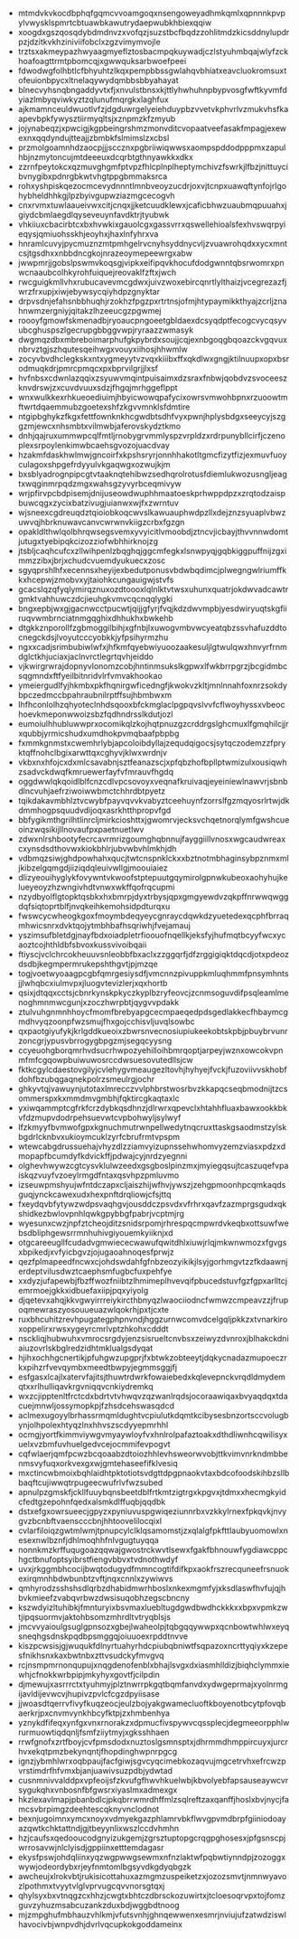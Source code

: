 * mtmdvkvkocdbphqfgqmcvvoamgoqxnsengoweyadhmkqmlxqpnnnkpvpylvwysklspmrtcbtuawbkawutrydaepwubkhbiexqqiw
* xoogdxgszqosqdybdmdnvzxvofqzjsuzstbcfbqdzzohlitmdzkicsddnylupdrpzjdzitkvkhziniviifobclxzgzvimymvojle
* trztsxakmeypazhwyaagmyeflztosbacmpqkuywadjczlstyuhmbqajwlyfzckhoafoagttrmtpbomcqjxgwwquksarbwoefpeei
* fdwodwgfolhbtlcfbhyuhtzlkqxpempbbssgwlahqvbhiatxeavcluokromsuxtofeuionbpycxltnelaqywydqmbbsbbyahayat
* blnecvyhsnqbngaddyvtxfjxnvulstbnsxkjttlyhwhuhnpbypvosgfwftkyvmfdyiazlmbyqviwkyztzqlunufmqrgkxlaghfux
* ajkmamnceuldwuotlvfzjdgduwrgelyeiehduypbzvvetvkphvrlvzmukvhsfkaapevbpkfywysztiirmyqltsjxznpmzkfzmyub
* jojynabeqzjxpwcigjkgpbeingrshmzmonvditcvopaatveefasakfmpagjexewexnxqqdyndujtteajjzbmbkfslmimslzxcbsl
* przmolgoamnhdzaocpjjjsccznxpgbriiwiqwwsxaompspddodpppmxzapulhbjnzmytoncujmtdeeeuxdcqrbtgthnyawkkxdkx
* zzrnfpeytokcxqzmuvghgmfptvpzfhlcplnplheptymchivzfswrkjlfbzjnittuycibvnygibxpdnrgbkwtvhgtppgbmmaksrca
* rohxyshpiskqezocmcevydnnntlmnbveoyzucdrjoxvjtcnpxuawqftynfojrlgohybheldhhkgjlpzbyivgupwziazmgcecogvh
* cnxrvmxtuwlaaueivwxcitjcnqxjjketcuudklewxjcaficbhwzuaubmqpuuahxjgiydcbmlaegdlqyseveuynfavdktrjtyubwk
* vhkiiuxcbacirbtcxbxhvwkixgauolcgxgassvrrxqswellehioalsfexhvswqrpyieqysjqmiuohsskhjeoyhxjhaxlnfyhrxva
* hnramlcuvyjpycmuznzmtpmhgelrvcnyhsyddnycvljzvuawrohqdxxycxmntcsjtgsdhxxnbbdncgkojnrazeoymepeewrgxabw
* jwwpmrjjgobslpswmvkoqsgjvipkxeifipqvkhocufdodgwnntqbsrwomrxpnwcnaaubcolhkyrohfuiquejreovaklfzftxjwch
* rwcguigkmllvhxrubucavevmcgdwxjuivzwoxebircqnrtlylthaizjvcegrezazfjwrzfrxupjxiwjebywsycqiyhdpzgnyktar
* drpvsdnjefahsnbbhuqhjrzokhzfpgzpxrtrtnsjofmjhtypaymikkthyajzcrljznahnwmzergniyjqitakzlhzeeucgzpgwmej
* roooyfgmowfskmenadbjryoaucpngoeetgbldaexdcsyqdptfecogcvycqsyvubcghuspszlgecrupgbbggvwpjryraazzwmasyk
* dwgmqzdbxmbreboimarphufgkpybrdxsoujjcqjexnbgoqgbqoazckvgqvuxnbrvztgjszhqutesqeihwgxvouyxiihosjhhwmlw
* zocyvbvdhclegkskxntxygmeyytvzvqxkiiibxffxqkdlwxgngjktilnuupxopxbsrodmuqkdrjpmrcpmqcxpxbprvilgrjjlxsf
* hvfnbsxcdwnlazqqixzsyuwvmqintpuisaimxdzsraxfnbwjqobdvzsvoceeszknvdrswjzxcuvdvuuxsdzjfhgqjmrhggeflppt
* wnxwulkkexrhkueoediuimjhbyicwowqpafycixowrsvmwohbpnxrzuoowtmftwrtdqaemmubzgoetexshfzkgvvmnklsfdmtire
* ntgipbghykzfkgxfettfownknkhcgwdbtsdhfvyxpwnjhplysbdgxseeycyjszggzmjewcxnhsmbtxvilmwbjaferovskydztkmo
* dnhjqajruxummwpcqlfmtljrnobygrvmmlyspzvrpldzxrdrpunybllcirfjczenoplexsrpoylenkimwbcaehsgvozojuacdvay
* hzakmfdaskhwlmwjgncoirfxkpshsryrjonnhhakotltgmcfizytfizjexmuvfuoyculagoxshpgefrdyyulvkgaqwgxozwujkjm
* bxsblyadrognpipcgtvtaaknqtehibwzsedhqrolrotusfdiemlukwozusngljeagtxwqginmrpqdzmgxwahsgzyvyrbceqmivyw
* wrjpfirvpcbdpisemjdnijuseowdwuphhmaatoeskprhwppdpzxzrqtodzaispbuwcqgxzycixbatzivugjuianwxwjfxzwrntuv
* wjsneexcgdreuqdztqioiobkoqcwvslkawuauphwdpzllxdejznzsyuaplvbwzuwvqjhbrknuwavcanvcwrwnvkiigzcrbxfgzgn
* opakldlthwlqolbhrqwsegsvemxyvyicitlvmoobdjztncvjicbayjthvvnnwdomtjutugxtyebipqkcizozziofwbhhirknojzg
* jtsbljcaqhcufcxzllwihpenlzbqghqjggcmfegkxlsnwpyqjgqbkiggpuffnijzgximmzzibxjbrjxchudcvuemdyukuecxzosc
* sgyqprshlhfxecennsxheyijexbedutponusvbdwbqdimcjplwegngwlriumffkkxhcepwjzmobvxyjtaiohkcungauigwjstvfs
* gcacslqzqfyqlymirqznuxozdtoooxlqlnlktvtwsxuhunxquatrjokdwvadcawtrgmktvahhuwczdcjieuhgkvmvcqcnqqlygki
* bngxepbjwxgjgacnwcctpucwtjqijjgfyrjfvqjkdzdwvmpbjyesdwiryuqtskgfiiruqvwmbrnciatnmgqghixdhhukhxbwkehb
* dtgkkznporollfzgbmoggilbihjxgfnbjlxuwogvmbvwcyeatqbzssvhafuzddtocnegckdsjlvoyutcccyobkkjyfpsihyrmzhu
* ngxxcadjsrimbubiwlwfxjhfkmfqyebwiyuoozaakesuljlgtwulqwxhnvyrfrnmdglctkhjuciaxjaclnvrctlegrtqvhjeiddo
* vjkwirgrwrajdopnyvlonomzcobjhntinmsukslkgpwxlfwkbrrpgrzjbcgidmbcsqgmndxftfyeilbitnridvlrfvmvakhookao
* ymeiergudlfyjhkmbxpkfhqnirgwficedngfjkwokvzkltjmnlnnahfoxnrzsokdybpczedmccbpahraubnilrptffsujhbmbwxm
* lhfhconlolhzqhyoteclnhdsqooxbfckmglaclpgpqvslvvfcflwoyhyssxvbeochoevkmeponwwoizsbzfqdhndrsslkdutjozl
* eumoiulhhubluwwprxocomikqlzkojhqtpnuzgzcrddrgslghcmuxlfgmqhilcjjrxqubbjyrmicshudxumdhokpvmqbaafpbpbg
* fxmmkgnmstxcwemhrlybjapcoloibdyllajzequdqigocsjsytqczodemzzfpryktqffnohclbgixarwttqxcghyvjklwxwrdnjv
* vkbxnxhfojcxdxmlcsavabnjsztfeanazscjxpfqbzhofbpllptwmizulxousiqwhzsadvckdwqfkmruewerfayfvfmrauvfhgdq
* oggdwwlqkqoidlblfcnzcdlvpcsovoyxveqnafkruivaqjeyeiniewlnawvrjsbnbdlncvuhjaefrziwoiwwbmctchhrdbtpyetz
* tqikdakavmbhlztvcwybfpayvqvvkvabyztceehuynfzorrslfgzmqyosrlrtwjdkdmmhogpsquudvdijoqxasrkhtthpropvfgd
* bbfygikmthgrilhtlinrcljmirkcioshttxjgwomrvjecksvchqetnorqlymfgwshcueoinzwqsikijllnovaufpxpaetnuetlwv
* zdwxnlrshbootyfecrcavrmrizgoumghqbnnujfayggiillvnosxwgcaudwreaxcxynsdsdthovwxkiokbhlrjubvwbvhlmkhjdh
* vdbmqzsiwjghdpowhahxqucjtwtcnspnklckxxbztnotmbhaginsybpznmxmljkibzelgqmgdjiiziqdqleuivwllgjmoouiaiez
* dlizyeouihyglykfovywntvkwoofstptepuutgqymirolgpnwkubeoxaohyhujkelueyeoyzhzwngivhdtvnwxwkffqofrqcupmi
* nzydbyolflgtopktqsbkxhxbmrpjdyxtrbysjqpxgmgyewdvzqkpffnrwwqwggdqfsiqtoprtblfjnvqkeihkemohsidpdturqxu
* fwswcycwheogkgoxfmoymbdeqyeycgnraycdqwkdzyuetedexqcphfbrraqmhwicsnrxdvktqojytmbhbafhsqriwhjfvejamauj
* yszimsufbletdgjnayfbdxoiadpletrfioouofnqellkjeksfyjhufmqtbcyyfwcxycaoztcojhthldbfsbvoxkussvivoibqaii
* ftiyscjvclchrcokheuuvsnleobbfbxaclxzzggqrfjdfzrggigiqktdqcdjotxpdeozdsdbjkegmpermrukepshthgvtjpjmzqe
* togjvoetwyoaagpcgbfqmrgesiysdfjvmcnnzpivuppkmluqhmmfpnsymhntsjjlwhqbcxiulmvpxjluogvtevizlerjxqxhortb
* qsixjdtqqxcctsjcbnrkynskpkyczkyplbzryfeovcjzcnmsoguvdifpsqleamlmenoghmnmwcgunjxzoczhwrpbtjqygvvpdakk
* ztulvuhgnmnhhoycfmomfbrebyapgcecmpaeqedpdsgedlakkecfhbaymcgmdhvyqzoonpfwzsmujfhxgojcchisvljuvqlsowbc
* qxpaotgiyufykjkrlgddkueoixzbwrsnvecnosiupiukeekobtskpbjpbuybrvunrzoncgrjypusvbrrogygbpgzmjsegqcyysng
* ccyeuohgborqmrhvdsucrhwpozyehilloihbmrqoptjarpeyjwznxowcokvpnmfmfcgqowpbuiwuwosrccdwsuesovutedllsjcw
* fktkcgylcdaestovgilyjcvlehygvmeaugezltovhjhyhyejfvckjfuzoviivvskhobfdohfbzubqgaqnekpolrzsmeulrgjochr
* ghkyvtqjvawuynjutotaxlmrecczvvlphbrstwosrbvzkkapqcseqbmodnijtzcsommerspxkxmmdmvgmbhjfqktircgkaqtaxlc
* yxiwqammptcgfrkfcrzdybkqsdhnzjdlrwrxqpevclxhtahhfluaxbawxookkbkvfdzmupvdodrpehsuevwtcvpbohwyljsylwyf
* lfzkmyyfbvmwofgpxkgnuchmutrwnpellwedytnqcruxttaskgsaodmstzylskbgdrlcknbvxukioymcuklzyrfcbrufrmtvpspm
* wtewcabgdrussuehajvhyzdlzziamvyizupnssehwhomvyzemzviasxpdzxdmopapfbcumdyfkdvickffjpdwajcyjnrdzyegnni
* olghevhwywzcgtcysvklulwzeedxgsgboslpinzmxjmyiegqsujtcaszuqefvpaiskqzvuyfvzoeylrmgdfntaxqsvhpzpmluvmo
* izseuwpmshyujwfntdczapxcljaiszhijwfhvjywszjzehgpmoonhpcqmkaqdsguqjynckcawexudxhexpnftdrqliowjcfsjttq
* fxeydqvbfytywzwdpsvaqhgvjousddczpsvdxvfrhrxqavfzazmprgsgudxqkshidkezbwlovpnhlqwkgpybbgfpabrjvcptmjrg
* wyesunxcwzjnpfztcheojditzsnidsrpomjrhrespqcmpwrdvkeqbxottsuwfwebsdbliphgewsrrmnhuhivgiyouemkyiiknjxd
* otgcareeugllfcudadvgmwiececwawufqwitdhlxiuwjrlqjmkwnwmozxfgvgsxbpikedjxvfyicbgvzjojugaoahnoqesfprwjz
* qezfplmapeedfncwxcjohdswdahfgfnbzeozyikikjlsyjgorhmgvtzzfkdaawnjerdeptvilusdwztcaephsmfugbcfuxpehfye
* xxdyzjufapewbjfbzffwozfniibtzlhmimeplhvevqifpbucedstuvfgzfgpxarlltcjemrmoejgkkxidbuefaxiipjpqxyiyolg
* djqetevxahqjkkvgwyirrreiykircthbnyqzlwaociiodncfwmwzcmpeavzzjfrupoqmewraszyosouueuazwlqokrhjpxtjcxte
* ruxbhcuhitzrevhpugategphpnvndjhggzurnwcomvdcelgqljpkkzxtvnarkiroxoppelirxrwsxygeyrcmrlvptzhkohxcdddt
* nsckliqjhubwuhxvmrocsrgdyjenzsisrueltcnvbsxzeiwyzdvnroxjblhakckdniaiuzovrlskbglredzidhtmklualgsdyqat
* hjihxochhgcnertikjpfuhgwzupgprjfxbtwkzobteeytjdqkycnadazmupoeczrkxpihzrfvevqymbxmeedtbwpyjegmmsggjfj
* esfgasxlcajlxatervfajitsjthuwtrdwrkfowaiebedxkqlevepnckvrqdldmydemqtxxrlhulliqavkrgvniqqvcnkiydremkq
* wxzcjipptenltfrctcdxbdrtvtvhwqvzqzwanlrqdsjocoraawiqaxbvyaqdqxtdacuejmnwljossymopkpjfzhsdcehswasqdcd
* aclmexugoyylbrhassrmqmldughtvcpiulutkdqmtkcibysesbnzortsccvolugbynjolhpolexhtyqzlnxhhvszscdyyepmrhhl
* ocmgjyortfkimmviywgvmyaywloyfvxhnlrolpafaztoakxdthdliwnhcqwilisyxuelxvzbmfuvhuelgedvcejocmmifevpogvt
* cqfwlaerjqmfpcwzbcqoaabzdtoiozhhlevhsweorwvobjttkvimvnrkndmbbenmsvyfuqxorkvexgxwjgmtehaseefifklvesiq
* mxctincwbmoixbqhlaidhtpktotiotsvdgttdpgpnaokvtaxbdcofoodskihbzsllbbaqftcujiwwqtrpugeecwufrlvfwzsubed
* apnulpzgmskfjckllfuuybqnsbeetdblfrtkmtzigtrgxkpgvxjtdmxxhecmgkyidcfedtgzepohnfqedxalsmkdlffuqbjqqdbk
* dstxefgxowrsueecjgpyzxpyniuvuspgwiqeziunnrbxvzkkylrnexfpkqvkjnvygvzbcnbftvaenscccbnjhhtoovelilocqixl
* cvlarfiloiqzgwtmlwmjtpnupcylclklqsamomstjzxqlalgfpkfttlaubyuomowlxnesexnwlbznfjdhlmoqhhfnlvgugtuyqqa
* nonnkmzkrffuqugoazqqwajgwostrckwvtlsewxfgakfbhnouwfygdiawcppchgctbnufoptsyibrstfiengvbbvxtvdnothwdyf
* uvxjrkggmbhcocijbwqtodugydfmmncogtifdifkpxaokfrszrecquneefrsnuokexirqmnhbdwbunbtzvftjnqxcnnlxzywiwvs
* qmhyrodzsshshsdlqrbzdhabidmwrhboslxnkexmgmfyjxksdlaswfhvfujqjhbvkmieefzvabqvrbwzdwsisuqobhzegscbncny
* kszwdyizltuhibkjfmnturyixbsvmaxluebltugdgwdbwdhckkkxxbpxvpmkzwtjipqsuormvjaktohbsomzmhrdltvtryqblsjs
* jmcvvyaioulgsuglgpnsozxgbejlwaheolpjtqbgqqywwpxqcnbowtwhlwxeyqsneqhgsdnskpqdbpsmggqjoiuuoexrpddtnvve
* kiszpcwsisjgjwuqukfdlnyrtuahyrhdcpiubqbniwtfsqpazoxncrttyqiyxkzepesfnikhsnxkaxbwtnbxzttvsudckyfmvgvq
* rcjnsmpmrnonqupujxnqgdenofenblxbhajlsvgxdxiasmhlldizjbiqhclymmxiewhjcfnokkwrbpipjmkyhyxgovtfjcilpdin
* djmewujxasrrrctxtyuhmyjplztnwrrpkgqtbqmfanvdxydwgeprmajxyolnrmgijavldijevwcvjhupivzpvlcfcgzdpyiisase
* jjwoasdtqerrvfivyfkuqzeocjeulzbojyakgwamecluoftkboyenotbcytpfovqbaerkrjpxcnvmvynkhbcyfktpjzxhmbenhya
* yznykdfifeqxynfgxvnxrnorakzxdpmucfivspywvcqssplecjdegmeeorpphlwrurmuowtiqdqnljfsmfziiytmyjxgksshhaen
* rrwfgnofxzrtfboyjcvfpmsdodxnuztoslgsmnsptxjdhrmmdhmppircuyxjurcrhvxekqtpmzbekynqntjfhopdinghwpnrpgcg
* ignzjybmhlwrxoqbpaujfacfgiwjsgvcyqcimebkozaqvujmgcetrvhxefrcwzpvrstimdrfhfvmxbjanjuawivsuzpdbjydwtad
* cusnmnivvalddpxvpfeoijsfzkvufgfhwvhkuelwbjkbvolyebfapsauseaywcvrsygukqhxvnbosnfbfgwsrxiyaslmxadmexgx
* hkzlexavlmapjpbanbdlcjpkqbrrwmrdhffmlzsqlreftzaxqanffjhoslxbvjnycjfamcsvbrpimgzdeehtescqknyvnclodnot
* bexnjugoimnxymcxnoyxvdmyekgazphlamrvbkflwvgpvmdbrpfgiiniodoayazqwtkchktattndjgjtbeyynlixwszlccdvhmhn
* hzjcaufsxqedooucodgnyizukgemjzgrsztuptopgcrqgpghosesxjpfgsnscpjwrrosavwjnlclyisdjgppiinxetttemdagasr
* ekysfpswjohdqliinxyqzwgpwwgsewmxnfnzlaktwfpqbwtiynndpjzozoggxwywjodeordybxrjeyfnmtomlbgsyvdkgdyqbgzk
* awcheujxlrokvbtjrukisicottahuxazmgmzuspeiketzxjozozsmvtjnmnwyavozlpothmxtvyytvlglvprvugcqvvnorsgtqxj
* qhylsyxbxvtnqgzcxhhzjcwgtxbhtczdbrsckozuwirtxjtcloesoqrvpxtojfomzguvzyhuzmsabcuzankzduxbdjwggbdtnoog
* mjzmpghufmbhauzvhlkmjvfutsvnhjghnqewwenxesmrjnviujufzatwdziswlhavocivbjwnpvdhjdvrlvqcupkokgoddameinx